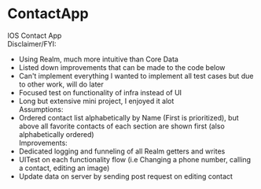 # ContactApp

 IOS Contact App  
Disclaimer/FYI:   
- Using Realm, much more intuitive than Core Data   
- Listed down improvements that can be made to the code below   
- Can't implement everything I wanted to implement all test cases but due to other work, will do later   
- Focused test on functionality of infra instead of UI  
 - Long but extensive mini project, I enjoyed it alot    
Assumptions:   
- Ordered contact list alphabetically by Name (First is prioritized), but above all favorite contacts of each section are shown first (also alphabetically ordered)  
Improvements:   
- Dedicated logging and funneling of all Realm getters and writes   
- UITest on each functionality flow (i.e Changing a phone number, calling a contact, editing an image)   
- Update data on server by sending post request on editing contact
